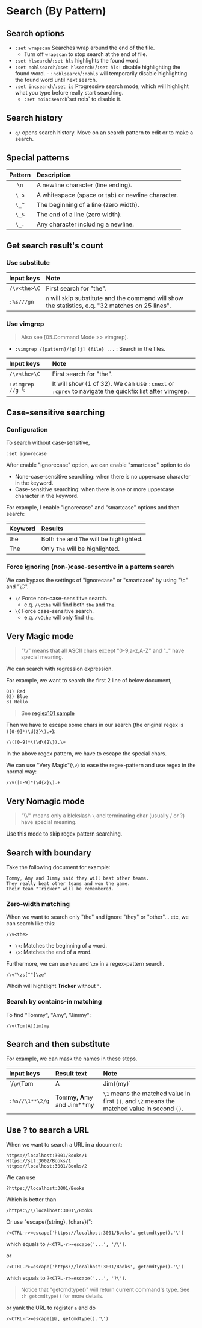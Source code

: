 # Search (By Pattern)

## Search options

- `:set wrapscan` Searches wrap around the end of the file.
  - Turn off `wrapscan` to stop search at the end of file.
- `:set hlsearch`/`:set hls` highlights the found word.
- `:set nohlsearch`/`:set hlsearch!`/`:set hls!` disable highlighting the found word.  - `:nohlsearch`/`:nohls` will temporarily disable highlighting the found word until next search.
- `:set incsearch`/`:set is` Progressive search mode, which will highlight what you type before really start searching.
  - `:set noincsearch`\`set nois` to disable it.



## Search history

- `q/` opens search history. Move on an search pattern to edit or <ENTER> to make a search.

## Special patterns

| Pattern | Description |
|:-------:|:------------|
| `\n`  | A newline character (line ending). |
| `\_s` | A whitespace (space or tab) or newline character. |
| `\_^` | The beginning of a line (zero width). |
| `\_$` | The end of a line (zero width). |
| `\_.` | Any character including a newline. |


## Get search result's count

### Use substitute

| Input keys | Note |
|:-----------|:-----|
| `/\v<the>\C` | First search for "the". |
| `:%s///gn` | `n` will skip substitute and the command will show the statistics, e.q. "32 matches on 25 lines". |


### Use vimgrep

> Also see [05.Command Mode >> vimgrep].

- `:vimgrep /{pattern}/[g][j] {file} ...` : Search in the files.


| Input keys | Note |
|:-----------|:-----|
| `/\v<the>\C` | First search for "the". |
| `:vimgrep //g %` | It will show (1 of 32). We can use `:cnext` or `:cprev` to navigate the quickfix list after vimgrep. |




## Case-sensitive searching

### Configuration

To search without case-sensitive,

```
:set ignorecase
```

After enable "ignorecase" option, we can enable "smartcase" option to do

- None-case-sensitive searching: when there is no uppercase character in the keyword.
- Case-sensitive searching: when there is one or more uppercase character in the keyword.

For example, I enable "ignorecase" and "smartcase" options and then search:

| Keyword | Results |
|:--------|:--------|
| the | Both `the` and `The` will be highlighted. |
| The | Only `The` will be highlighted. |



### Force ignoring (non-)case-sesentive in a pattern search

We can bypass the settings of "ignorecase" or "smartcase" by using "\c" and "\C". 

- `\c` Force non-case-sensititve search.
  - e.q. `/\cthe` will find both `the` and `The`.
- `\C` Force case-sensitive search.
  - e.q. `/\Cthe` will only find `the`.


## Very Magic mode

> "\v" means that all ASCII chars except "0-9,a-z,A-Z" and "_" have special meaning.

We can search with regression expression.

For example, we want to search the first 2 line of below document,

```
01) Red
02) Blue
3) Hello
```

> See [regiex101 sample](https://regex101.com/r/ngtdBv/1)

Then we have to escape some chars in our search (the original regex is `([0-9]*)\d{2}\).+`):

```
/\([0-9]*\)\d\{2\}).\+
```

In the above regex pattern, we have to escape the special chars.

We can use "Very Magic"(`\v`) to ease the regex-pattern and use regex in the normal way:

```
/\v([0-9]*)\d{2}\).+
```


## Very Nomagic mode

> "\V" means only a blckslash `\` and terminating char (usually / or ?) have special meaning.

Use this mode to skip regex pattern searching.


## Search with boundary

Take the following document for example:

```
Tommy, Amy and Jimmy said they will beat other teams.
They really beat other teams and won the game.
Their team "Tricker" will be remembered.
```

### Zero-width matching

When we want to search only "the" and ignore "they" or "other"... etc, we can search like this:

```
/\v<the>
```

- `\<`: Matches the beginning of a word.
- `\>`: Matches the end of a word.


Furthermore, we can use `\zs` and `\ze` in a regex-pattern search.

```
/\v"\zs[^"]\ze"
```

Whcih will hightlight **Tricker** without `"`.



### Search by contains-in matching

To find "Tommy", "Amy", "Jimmy":

```
/\v(Tom|A|Jim)my
```


## Search and then substitute

For example, we can mask the names in these steps.

| Input keys | Result text | Note |
|:-----------|:------------|:-----|
| `/\v(Tom|A|Jim)(my)` | Tommy, Amy and Jimmy | The brackets: `()` are must. |
| `:%s//\1**\2/g` | Tom**my, A**my and Jim**my | `\1` means the matched value in first `()`, and `\2` means the matched value in second `()`. |



## Use ? to search a URL

When we want to search a URL in a document:

```
https://localhost:3001/Books/1
Https://sit:3002/Books/1
https://localhost:3001/Books/2
```

We can use

```
?https://localhost:3001/Books
```

Which is better than

```
/https:\/\/localhost:3001\/Books
```


Or use "escape({string}, {chars})":

```
/<CTRL-r>=escape('https://localhost:3001/Books', getcmdtype().'\')
```
which equals to `/<CTRL-r>=escape('...', '/\')`.

or 

```
?<CTRL-r>=escape('https://localhost:3001/Books', getcmdtype().'\')
```

which equals to `?<CTRL-r>=escape('...', '?\')`.



> Notice that "getcmdtype()" will return current command's type.
> See `:h getcmdtype()` for more details.



or yank the URL to register `a` and do

```
/<CTRL-r>=escape(@a, getcmdtype().'\')
```





